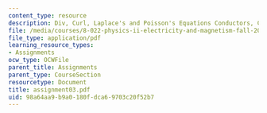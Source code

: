 ```yaml
---
content_type: resource
description: Div, Curl, Laplace's and Poisson's Equations Conductors, Capacitance.
file: /media/courses/8-022-physics-ii-electricity-and-magnetism-fall-2002/98a64aa9b9a0180fdca69703c20f52b7_assignment03.pdf
file_type: application/pdf
learning_resource_types:
- Assignments
ocw_type: OCWFile
parent_title: Assignments
parent_type: CourseSection
resourcetype: Document
title: assignment03.pdf
uid: 98a64aa9-b9a0-180f-dca6-9703c20f52b7
---
```

